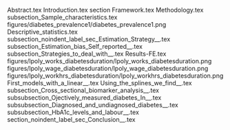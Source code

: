 Abstract.tex
Introduction.tex
section Framework.tex
Methodology.tex
subsection_Sample_characteristics.tex
figures/diabetes_prevalence1/diabetes_prevalence1.png
Descriptive_statistics.tex
subsection_noindent_label_sec_Estimation_Strategy__.tex
subsection_Estimation_bias_Self_reported__.tex
subsection_Strategies_to_deal_with__.tex
Results-FE.tex
figures/lpoly_works_diabetesduration/lpoly_works_diabetesduration.png
figures/lpoly_wage_diabetesduration/lpoly_wage_diabetesduration.png
figures/lpoly_workhrs_diabetesduration/lpoly_workhrs_diabetesduration.png
First_models_with_a_linear__.tex
Using_the_splines_we_find__.tex
subsection_Cross_sectional_biomarker_analysis__.tex
subsubsection_Ojectively_measured_diabetes_In__.tex
subsubsection_Diagnosed_and_undiagnosed_diabetes__.tex
subsubsection_HbA1c_levels_and_labour__.tex
section_noindent_label_sec_Conclusion__.tex